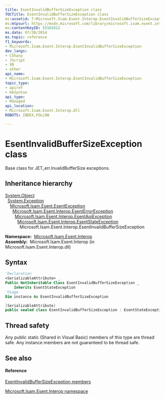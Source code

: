 ```yaml
---
title: EsentInvalidBufferSizeException class
TOCTitle: EsentInvalidBufferSizeException class
ms:assetid: T:Microsoft.Isam.Esent.Interop.EsentInvalidBufferSizeException
ms:mtpsurl: https://msdn.microsoft.com/library/microsoft.isam.esent.interop.esentinvalidbuffersizeexception(v=EXCHG.10)
ms:contentKeyID: 55101912
ms.date: 07/30/2014
ms.topic: reference
f1_keywords:
- Microsoft.Isam.Esent.Interop.EsentInvalidBufferSizeException
dev_langs:
- CSharp
- JScript
- VB
- other
api_name: 
- Microsoft.Isam.Esent.Interop.EsentInvalidBufferSizeException
topic_type: 
- apiref
- kbSyntax
api_type: 
- Managed
api_location: 
- Microsoft.Isam.Esent.Interop.dll
ROBOTS: INDEX,FOLLOW

---
```


# EsentInvalidBufferSizeException class

Base class for JET_err.InvalidBufferSize exceptions.

## Inheritance hierarchy

[System.Object](/dotnet/api/system.object)  
  [System.Exception](/dotnet/api/system.exception)  
    [Microsoft.Isam.Esent.EsentException](dn292088\(v=exchg.10\).md)  
      [Microsoft.Isam.Esent.Interop.EsentErrorException](dn274314\(v=exchg.10\).md)  
        [Microsoft.Isam.Esent.Interop.EsentApiException](dn334231\(v=exchg.10\).md)  
          [Microsoft.Isam.Esent.Interop.EsentStateException](dn334920\(v=exchg.10\).md)  
            Microsoft.Isam.Esent.Interop.EsentInvalidBufferSizeException  

**Namespace:**  [Microsoft.Isam.Esent.Interop](hh596136\(v=exchg.10\).md)  
**Assembly:**  Microsoft.Isam.Esent.Interop (in Microsoft.Isam.Esent.Interop.dll)

## Syntax

``` vb
'Declaration
<SerializableAttribute> _
Public NotInheritable Class EsentInvalidBufferSizeException _
    Inherits EsentStateException
'Usage
Dim instance As EsentInvalidBufferSizeException
```

``` csharp
[SerializableAttribute]
public sealed class EsentInvalidBufferSizeException : EsentStateException
```

## Thread safety

Any public static (Shared in Visual Basic) members of this type are thread safe. Any instance members are not guaranteed to be thread safe.

## See also

#### Reference

[EsentInvalidBufferSizeException members](dn319445\(v=exchg.10\).md)

[Microsoft.Isam.Esent.Interop namespace](hh596136\(v=exchg.10\).md)